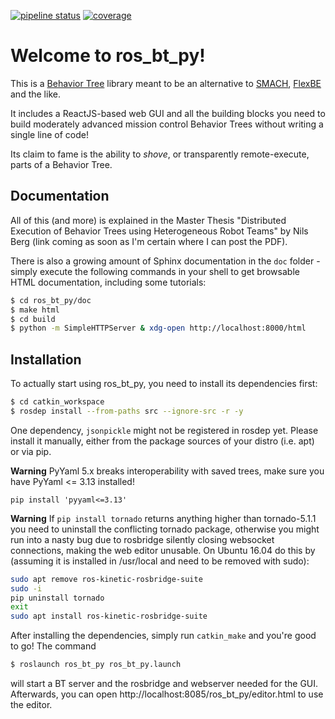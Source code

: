 [![pipeline status](/../badges/master/pipeline.svg)](/) [![coverage](/../badges/master/coverage.svg)](/)

# Welcome to ros_bt_py!

This is a [Behavior
Tree](https://en.wikipedia.org/wiki/Behavior_tree_(artificial_intelligence,_robotics_and_control))
library meant to be an alternative to
[SMACH](http://wiki.ros.org/smach),
[FlexBE](http://wiki.ros.org/flexbe) and the like.

It includes a ReactJS-based web GUI and all the building blocks you
need to build moderately advanced mission control Behavior Trees
without writing a single line of code!

Its claim to fame is the ability to *shove*, or transparently
remote-execute, parts of a Behavior Tree.

## Documentation

All of this (and more) is explained in the Master Thesis "Distributed
Execution of Behavior Trees using Heterogeneous Robot Teams" by Nils Berg (link
coming as soon as I'm certain where I can post the PDF).

There is also a growing amount of Sphinx documentation in the `doc`
folder - simply execute the following commands in your shell to get
browsable HTML documentation, including some tutorials:

```bash
$ cd ros_bt_py/doc
$ make html
$ cd build
$ python -m SimpleHTTPServer & xdg-open http://localhost:8000/html
```

## Installation

To actually start using ros_bt_py, you need to install its dependencies first:

```bash
$ cd catkin_workspace
$ rosdep install --from-paths src --ignore-src -r -y
```

One dependency, `jsonpickle` might not be registered in rosdep yet. Please
install it manually, either from the package sources of your distro
(i.e. apt) or via pip.

**Warning**
PyYaml 5.x breaks interoperability with saved trees, make sure you have PyYaml <= 3.13 installed!
```
pip install 'pyyaml<=3.13'
```

**Warning**
If `pip install tornado` returns anything higher than tornado-5.1.1 you need to uninstall the conflicting tornado package,
otherwise you might run into a nasty bug due to rosbridge silently closing websocket connections, making the web editor unusable.
On Ubuntu 16.04 do this by (assuming it is installed in /usr/local and need to be removed with sudo):

```bash
sudo apt remove ros-kinetic-rosbridge-suite
sudo -i
pip uninstall tornado
exit
sudo apt install ros-kinetic-rosbridge-suite
```

After installing the dependencies, simply run `catkin_make` and you're
good to go! The command

```bash
$ roslaunch ros_bt_py ros_bt_py.launch
```

will start a BT server and the rosbridge and webserver needed for the
GUI. Afterwards, you can open
http://localhost:8085/ros_bt_py/editor.html to use the editor.
